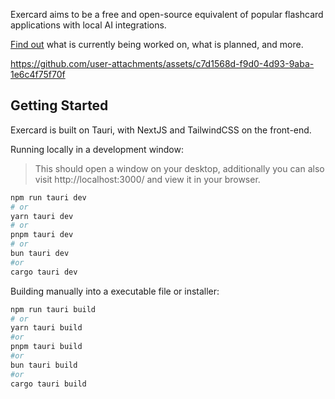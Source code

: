 Exercard aims to be a free and open-source equivalent of popular flashcard applications with local AI integrations.

[Find out](https://app.milanote.com/publish-preview/1ThT4u10M1lr1V) what is currently being worked on, what is planned, and more.

https://github.com/user-attachments/assets/c7d1568d-f9d0-4d93-9aba-1e6c4f75f70f

## Getting Started

Exercard is built on Tauri, with NextJS and TailwindCSS on the front-end.

Running locally in a development window:

>This should open a window on your desktop, additionally you can also visit http://localhost:3000/ and view it in your browser.

```bash
npm run tauri dev
# or
yarn tauri dev
# or
pnpm tauri dev
# or
bun tauri dev
#or
cargo tauri dev
```



Building manually into a executable file or installer:

```bash
npm run tauri build
# or
yarn tauri build
#or 
pnpm tauri build
#or 
bun tauri build
#or
cargo tauri build
